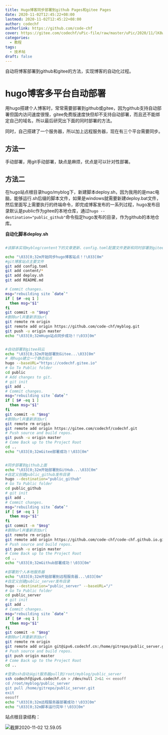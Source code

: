 ```yaml
---
title: Hugo博客同步部署到github Pages和gitee Pages
date: 2020-11-02T12:45:22+08:00
lastmod: 2020-11-02T12:45:22+08:00
author: codechf
authorlink: https://github.com/code-chf
cover: https://gitee.com/codechf/uPic-file/raw/master/uPic/2020/11/lK8wV7-0Wcd50.png
categories:
  - 教程
tags:
  - 技术帖
draft: false
---
```


自动将博客部署到github和gitee的方法，实现博客的自动化过程。

<!--more-->

# hugo博客多平台自动部署

用hugo搭建个人博客时，常常需要部署到github或gitee，因为github支持自动部署但国内访问速度很慢，gitee免费版速度快但却不支持自动部署，而且还不能绑定自己的域名，所以最后研究出下面的同时部署的方法。

同时，自己搭建了一个服务器，所以加上远程服务器，现在有三个平台需要同步。

## 方法一

手动部署，用git手动部署，缺点是麻烦，优点是可以针对性部署。

## 方法二

在hugo站点根目录hugo/myblog下，新建脚本deploy.sh，因为我用的是mac电脑，能够运行.sh后缀的脚本文件，如果是windows就需要新建deploy.bat文件，然后里面写上需要执行的终端命令，即完成博客发布的一系列过程，hugo发布目录默认是public作为gitee的本地仓库，通过`hugo --destination="public_github"`命令指定hugo发布的目录，作为github的本地仓库。

**自动化脚本deploy.sh**

```sh

#该脚本实现myblog/content下的文章更新、config.toml配置文件更新和同时部署到gitee码云和github

echo "\033[0;32m开始同步hugo博客站点！!\033[0m"
#git博客站点主要文件
git add config.toml
git add content/*
git add deploy.sh
git add README.md

# Commit changes.
msg="rebuilding site `date`"
if [ $# -eq 1 ]
  then msg="$1"
fi
git commit -m "$msg"
#删除url并重新添加url
git remote rm origin
git remote add origin https://github.com/code-chf/myblog.git
git push -u origin master
echo "\033[0;32mHugo站点同步成功！!\033[0m"


#自动部署到gitee码云
echo "\033[0;32m开始部署到Gitee...\033[0m"
# 用hugo建立一个静态站点
hugo --baseURL="https://codechf.gitee.io"
# Go To Public folder
cd public
# Add changes to git.
# git init
git add .
# Commit changes.
msg="rebuilding site `date`"
if [ $# -eq 1 ]
  then msg="$1"
fi
git commit -m "$msg"
#删除url并重新添加url
git remote rm origin
git remote add origin https://gitee.com/codechf/codechf.git
# Push source and build repos.
git push -u origin master
# Come Back up to the Project Root
cd ..
echo "\033[0;32mGitee部署成功！\033[0m"


#同步部署到github上面
echo "\033[0;32m开始部署到GitHub...\033[0m"
#自定义创建public_github发布目录
hugo --destination="public_github"
# Go To Public folder
cd public_github
# git init
git add .
# Commit changes.
msg="rebuilding site `date`"
if [ $# -eq 1 ]
  then msg="$1"
fi
git commit -m "$msg"
#删除url并重新添加url
git remote rm origin
git remote add origin https://github.com/code-chf/code-chf.github.io.git
# Push source and build repos.
git push -u origin master
# Come Back up to the Project Root
cd ..
echo "\033[0;32mGithub部署成功！\033[0m"

#部署到个人本地服务器
echo "\033[0;32m开始部署到远程服务器...\033[0m"
#自定义创建public_server发布目录
hugo --destination="public_server" --baseURL="/"
# Go To Public folder
cd public_server
# git init
git add .
# Commit changes.
msg="rebuilding site `date`"
if [ $# -eq 1 ]
  then msg="$1"
fi
git commit -m "$msg"
#删除url并重新添加url
git remote rm origin
git remote add origin git@ipv6.codechf.cn:/home/gitrepo/public_server.git
# Push source and build repos.
git push origin master
# Come Back up to the Project Root
cd ..

#登录ssh自动从git服务器pull到/root/myblog/public_server
ssh codechf@ipv6.codechf.cn > /dev/null 2>&1 << eeooff
cd /root/myblog/public_server
git pull /home/gitrepo/public_server.git
exit
eeooff
echo "\033[0;32m远程服务器部署成功！\033[0m"
echo "\033[0;32m脚本运行完毕！\033[0m"

```

站点根目录结构：

![截屏2020-11-02 12.59.05](https://gitee.com/codechf/uPic-file/raw/master/uPic/2020/11/sPkuiL-%E6%88%AA%E5%B1%8F2020-11-02%2012.59.05.png)
